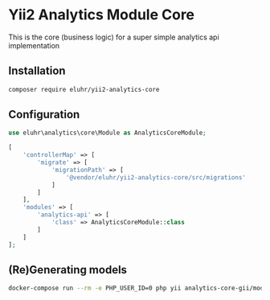 # Yii2 Analytics Module Core

This is the core (business logic) for a super simple analytics api implementation

## Installation

```bash
composer require eluhr/yii2-analytics-core
```

## Configuration

```php
use eluhr\analytics\core\Module as AnalyticsCoreModule;

[
    'controllerMap' => [
        'migrate' => [
            'migrationPath' => [
                '@vendor/eluhr/yii2-analytics-core/src/migrations'
            ]
        ]
    ],
    'modules' => [
        'analytics-api' => [
            'class' => AnalyticsCoreModule::class
        ]
    ]
];
```

## (Re)Generating models

```bash
docker-compose run --rm -e PHP_USER_ID=0 php yii analytics-core-gii/models --appconfig=/app/vendor/eluhr/yii2-analytics-core/src/config/giiant.php
```